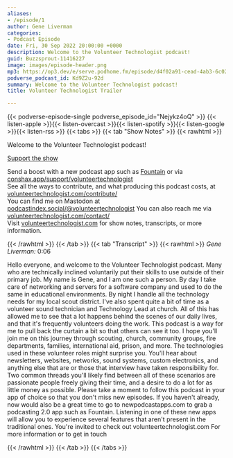 ```yaml
---
aliases:
- /episode/1
author: Gene Liverman
categories:
- Podcast Episode
date: Fri, 30 Sep 2022 20:00:00 +0000
description: Welcome to the Volunteer Technologist podcast!
guid: Buzzsprout-11416227
image: images/episode-header.png
mp3: https://op3.dev/e/serve.podhome.fm/episode/d4f02a91-cead-4ab3-6c02-08dc1c0c24e3/63841609492724669825443f87-36fa-43a8-a7ff-cb8eaf078770v1.mp3
podverse_podcast_id: Kd9Z2u-92d
summary: Welcome to the Volunteer Technologist podcast!
title: Volunteer Technologist Trailer

---
```

{{< podverse-episode-single podverse_episode_id="Nejykz4oQ" >}}
{{< listen-apple >}}{{< listen-overcast >}}{{< listen-spotify >}}{{< listen-google >}}{{< listen-rss >}}
{{< tabs >}}
{{< tab "Show Notes" >}}
{{< rawhtml >}}
<p>Welcome to the Volunteer Technologist podcast!</p><a rel="payment" href="https://www.buzzsprout.com/2053906/support">Support the show</a><p>Send a boost with a new podcast app such as <a href='https://fountain.fm/genebean?code=5cb3b5f06a'>Fountain</a> or via <a href='https://conshax.app/support/volunteertechnologist'>conshax.app/support/volunteertechnologist</a><br />See all the ways to contribute, and what producing this podcast costs, at <a href='https://www.volunteertechnologist.com/contribute/'>volunteertechnologist.com/contribute/</a><br />You can find me on Mastodon at <a href='https://podcastindex.social/@volunteertechnologist'>podcastindex.social/@volunteertechnologist</a> You can also reach me via <a href='https://www.volunteertechnologist.com/contact/'>volunteertechnologist.com/contact/</a><br />Visit <a href='https://www.volunteertechnologist.com/'>volunteertechnologist.com</a> for show notes, transcripts, or more information.</p>
{{< /rawhtml >}}
{{< /tab >}}
{{< tab "Transcript" >}}
{{< rawhtml >}}
  <cite>Gene Liverman:</cite>
  <time>0:06</time>
  <p>Hello everyone, and welcome to the Volunteer Technologist podcast. Many who are technically inclined voluntarily put their skills to use outside of their primary job. My name is Gene, and I am one such a person. By day I take care of networking and servers for a software company and used to do the same in educational environments. By night I handle all the technology needs for my local scout district. I&#39;ve also spent quite a bit of time as a volunteer sound technician and Technology Lead at church. All of this has allowed me to see that a lot happens behind the scenes of our daily lives, and that it&#39;s frequently volunteers doing the work. This podcast is a way for me to pull back the curtain a bit so that others can see it too. I hope you&#39;ll join me on this journey through scouting, church, community groups, fire departments, families, international aid, prison, and more. The technologies used in these volunteer roles might surprise you. You&#39;ll hear about newsletters, websites, networks, sound systems, custom electronics, and anything else that are or those that interview have taken responsibility for. Two common threads you&#39;ll likely find between all of these scenarios are passionate people freely giving their time, and a desire to do a lot for as little money as possible. Please take a moment to follow this podcast in your app of choice so that you don&#39;t miss new episodes. If you haven&#39;t already, now would also be a great time to go to newpodcastapps.com to grab a podcasting 2.0 app such as Fountain. Listening in one of these new apps will allow you to experience several features that aren&#39;t present in the traditional ones. You&#39;re invited to check out volunteertechnologist.com For more information or to get in touch</p>

{{< /rawhtml >}}
{{< /tab >}}
{{< /tabs >}}

